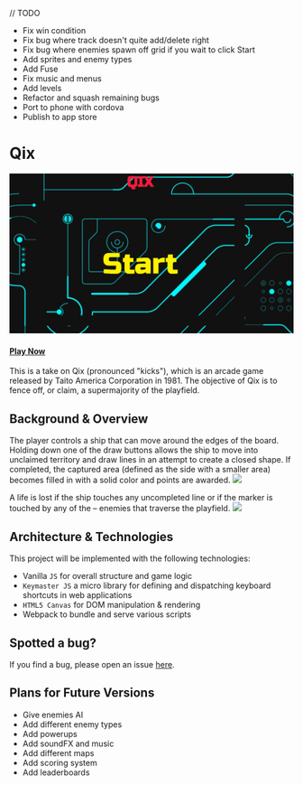 // TODO
* Fix win condition
* Fix bug where track doesn't quite add/delete right
* Fix bug where enemies spawn off grid if you wait to click Start
* Add sprites and enemy types
* Add Fuse
* Fix music and menus
* Add levels
* Refactor and squash remaining bugs
* Port to phone with cordova
* Publish to app store

# Qix

![](docs/qix_splash.png)

#### [Play Now](https://ckane30691.github.io/Qix/)

This is a take on Qix (pronounced "kicks"), which is an arcade game released by Taito America Corporation in 1981. The objective of Qix is to fence off, or claim, a supermajority of the playfield.

## Background & Overview

The player controls a ship that can move around the edges of the board. Holding down one of the draw buttons allows the ship to move into unclaimed territory and draw lines in an attempt to create a closed shape. If completed, the captured area (defined as the side with a smaller area) becomes filled in with a solid color and points are awarded.
![](https://s3-us-west-1.amazonaws.com/qix/QIX+-+Google+Chrome+10_4_2017+10_13_39+PM.png)

A life is lost if the ship touches any uncompleted line or if the marker is touched by any of the – enemies that traverse the playfield.
![](https://s3-us-west-1.amazonaws.com/qix/QIX+-+Google+Chrome+10_4_2017+10_19_34+PM.png)

## Architecture & Technologies

This project will be implemented with the following technologies:

- Vanilla `JS` for overall structure and game logic
- `Keymaster JS` a micro library for defining and dispatching keyboard shortcuts in web applications
- `HTML5 Canvas` for DOM manipulation & rendering
- Webpack to bundle and serve various scripts

## Spotted a bug?

If you find a bug, please open an issue [here](https://github.com/ckane30691/Qix/issues).

## Plans for Future Versions

- Give enemies AI
- Add different enemy types
- Add powerups
- Add soundFX and music
- Add different maps
- Add scoring system
- Add leaderboards
